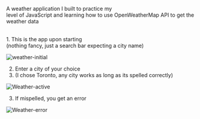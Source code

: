 A weather application I built to practice my <br>
level of JavaScript and learning how to use OpenWeatherMap API to get the weather data 

<br> 
1. This is the app upon starting<br>
(nothing fancy, just a search bar expecting a city name)


![weather-initial](https://user-images.githubusercontent.com/77082103/233821568-653811f2-f8d6-426b-9446-4e61d1e4add8.png)

2. Enter a city of your choice<br>
3. (I chose Toronto, any city works as long as its spelled correctly)


![Weather-active](https://user-images.githubusercontent.com/77082103/233821603-e16f165f-cd5f-4022-bb21-2a627096a195.png)

3. If mispelled, you get an error<br>


![Weather-error](https://user-images.githubusercontent.com/77082103/233821626-b3bf28cc-f710-4c2e-9498-b1f09c7f3856.png)
